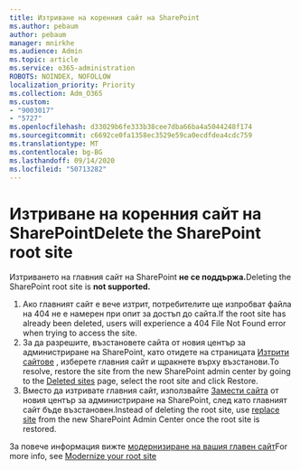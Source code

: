 ```yaml
---
title: Изтриване на коренния сайт на SharePoint
ms.author: pebaum
author: pebaum
manager: mnirkhe
ms.audience: Admin
ms.topic: article
ms.service: o365-administration
ROBOTS: NOINDEX, NOFOLLOW
localization_priority: Priority
ms.collection: Adm_O365
ms.custom:
- "9003017"
- "5727"
ms.openlocfilehash: d33029b6fe333b38cee7dba66ba4a5044248f174
ms.sourcegitcommit: c6692ce0fa1358ec3529e59ca0ecdfdea4cdc759
ms.translationtype: MT
ms.contentlocale: bg-BG
ms.lasthandoff: 09/14/2020
ms.locfileid: "50713282"
---
```

# <a name="delete-the-sharepoint-root-site"></a><span data-ttu-id="3d9a1-102">Изтриване на коренния сайт на SharePoint</span><span class="sxs-lookup"><span data-stu-id="3d9a1-102">Delete the SharePoint root site</span></span>

<span data-ttu-id="3d9a1-103">Изтриването на главния сайт на SharePoint  **не се поддържа.**</span><span class="sxs-lookup"><span data-stu-id="3d9a1-103">Deleting the SharePoint root site is  **not supported.**</span></span>

1.  <span data-ttu-id="3d9a1-104">Ако главният сайт е вече изтрит, потребителите ще изпробват файла на 404 не е намерен при опит за достъп до сайта.</span><span class="sxs-lookup"><span data-stu-id="3d9a1-104">If the root site has already been deleted, users will experience a  404 File Not Found  error when trying to access the site.</span></span>
2.  <span data-ttu-id="3d9a1-105">За да разрешите, възстановете сайта от новия център за администриране на SharePoint, като отидете на страницата  [Изтрити сайтове](https://admin.microsoft.com/sharepoint?page=recycleBin&modern=true)  , изберете главния сайт и щракнете върху възстанови.</span><span class="sxs-lookup"><span data-stu-id="3d9a1-105">To resolve, restore the site  from the new SharePoint admin center by going to the  [Deleted sites](https://admin.microsoft.com/sharepoint?page=recycleBin&modern=true)  page, select the root site and click  Restore.</span></span>
3.  <span data-ttu-id="3d9a1-106">Вместо да изтривате главния сайт, използвайте [Замести сайта](https://docs.microsoft.com/sharepoint/modern-root-site#replace-your-root-site)  от новия център за администриране на SharePoint, след като главният сайт бъде възстановен.</span><span class="sxs-lookup"><span data-stu-id="3d9a1-106">Instead of deleting the root site, use [replace site](https://docs.microsoft.com/sharepoint/modern-root-site#replace-your-root-site)  from the new SharePoint Admin Center once the root site is restored.</span></span>

<span data-ttu-id="3d9a1-107">За повече информация вижте [модернизиране на вашия главен сайт](https://docs.microsoft.com/sharepoint/modern-root-site)</span><span class="sxs-lookup"><span data-stu-id="3d9a1-107">For more info, see [Modernize your root site](https://docs.microsoft.com/sharepoint/modern-root-site)</span></span>